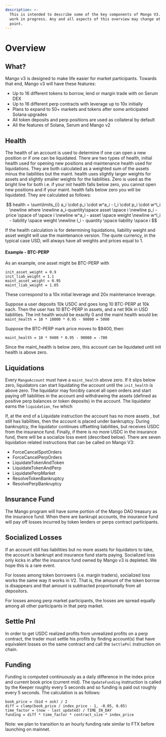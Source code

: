 ```yaml
---
description: >-
  This is intended to describe some of the key components of Mango V3. This is a
  work in progress. Any and all aspects of this overview may change at any
  point.
---
```


# Overview

## What?

Mango v3 is designed to make life easier for market participants. Towards that end, Mango v3 will have these features:

* Up to 16 different tokens to borrow, lend or margin trade with on Serum DEX
* Up to 16 different perp contracts with leverage up to 10x initially
* Plans to expand to 50+ markets and tokens after some anticipated Solana upgrades
* All token deposits and perp positions are used as collateral by default
* All the features of Solana, Serum and Mango v2

## Health

The health of an account is used to determine if one can open a new position or if one can be liquidated. There are two types of health, initial health used for opening new positions and maintenance health used for liquidations. They are both calculated as a weighted sum of the assets minus the liabilities but the maint. health uses slightly larger weights for assets and slightly smaller weights for the liabilities. Zero is used as the bright line for both i.e. if your init health falls below zero, you cannot open new positions and if your maint. health falls below zero you will be liquidated. They are calculated as follows:

$$
health = \sum\limits_{i} a_i \cdot p_i \cdot w^a_i - l_i \cdot p_i \cdot w^l_i \newline
where \newline a_i-quantity\space asset \space i \newline p_i - price \space of \space i
\newline w^a_i - asset \space weight
\newline w^l_i - liability \space weight
\newline l_i - quantity \space liability \space i
$$

If the health calculation is for determining liquidations, liability weight and asset weight will use the maintenance version. The quote currency, in the typical case USD, will always have all weights and prices equal to 1. 

#### Example - BTC-PERP

As an example, one asset might be BTC-PERP with 

```text
init_asset_weight = 0.9
init_liab_weight = 1.1
maint_asset_weight = 0.95
maint_liab_weight = 1.05
```

These correspond to a 10x initial leverage and 20x maintenance leverage. 

Suppose a user deposits 10k USDC and goes long 10 BTC-PERP at 10k each. Then the user has 10 BTC-PERP in assets, and a net 90k in USD liabilities. The init health would be exactly 0 and the maint health would be:   `maint_health = 10 * 10000 * 0.95 - 90000 = 5000`

Suppose the BTC-PERP mark price moves to $9400, then:

`maint_health = 10 * 9400 * 0.95 - 90000 = -700` 

Since the maint\_health is below zero, this account can be liquidated until init health is above zero.

## Liquidations

Every `MangoAccount` must have a `maint_health` above zero. If it slips below zero, liquidators can start liquidating the account until the `init_health` is above zero. The liquidator may forcibly cancel all open orders and start paying off liabilities in the account and withdrawing the assets \(defined as positive perp balances or token deposits\) in the account. The liquidator earns the `liquidation_fee` which 

If, at the end of a Liquidate instruction the account has no more assets , but still has liabilities, then the account is placed under bankruptcy. During bankruptcy, the liquidator continues offsetting liabilities, but receives USDC from the insurance fund. Finally, if there is no more USDC in the insurance fund, there will be a socialize loss event \(described below\). There are seven liquidation related instructions that can be called on Mango V3:

* ForceCancelSpotOrders
* ForceCancelPerpOrders
* LiquidateTokenAndToken
* LiquidateTokenAndPerp
* LiquidatePerpMarket
* ResolveTokenBankruptcy
* ResolvePerpBankruptcy

## Insurance Fund

The Mango program will have some portion of the Mango DAO treasury as the insurance fund. When there are bankrupt accounts, the insurance fund will pay off losses incurred by token lenders or perps contract participants. 

## Socialized Losses

If an account still has liabilities but no more assets for liquidators to take, the account is bankrupt and insurance fund starts paying. Socialized loss only kicks in after the insurance fund owned by Mango v3 is depleted. We hope this is a rare event. 

For losses among token borrowers \(i.e. margin traders\), socialized loss works the same way it works in V2. That is, the amount of the token borrow is disappears and that amount is subtracted proportionally from all depositors.

For losses among perp market participants, the losses are spread equally among all other participants in that perp market.

## Settle Pnl

In order to get USDC realized profits from unrealized profits on a perp contract, the trader must settle his profits by finding account\(s\) that have equivalent losses on the same contract and call the `SettlePnl` instruction on chain.

## Funding

Funding is computed continuously as a daily difference in the index price and current book price \(current mid\). The `UpdateFunding` instruction is called by the Keeper roughly every 5 seconds and so funding is paid out roughly every 5 seconds. The calculation is as follows:

```text
book_price = (bid + ask) / 2
diff = clamp(book_price / index_price - 1, -0.05, 0.05)
time_factor = (now - last_updated) / TIME_IN_DAY
funding = diff * time_factor * contract_size * index_price

```

Note: we plan to transition to an hourly funding rate similar to FTX before launching on mainnet. 

